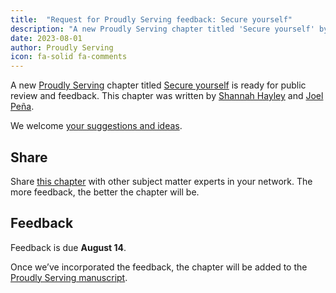 ```yaml
---
title:  "Request for Proudly Serving feedback: Secure yourself"
description: "A new Proudly Serving chapter titled 'Secure yourself' by Shannah Hayley and Joel Peña is ready for public review and feedback."
date: 2023-08-01
author: Proudly Serving
icon: fa-solid fa-comments
---
```


A new [Proudly Serving](/) chapter titled [Secure yourself](/contents/secure-yourself) is ready for public review and feedback. This chapter was written by [Shannah Hayley](/contributors/shannah-hayley) and [Joel Peña](/contributors/joel-pena).

We welcome [your suggestions and ideas](/contents/secure-yourself).

## Share

Share [this chapter](/contents/secure-yourself) with other subject matter experts in your network. The more feedback, the better the chapter will be.

## Feedback

Feedback is due **August 14**.

Once we’ve incorporated the feedback, the chapter will be added to the [Proudly Serving manuscript](/manuscript/).

